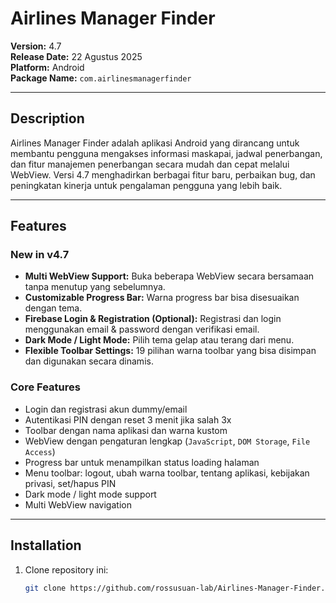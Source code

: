 # Airlines Manager Finder

**Version:** 4.7  
**Release Date:** 22 Agustus 2025  
**Platform:** Android  
**Package Name:** `com.airlinesmanagerfinder`

---

## **Description**

Airlines Manager Finder adalah aplikasi Android yang dirancang untuk membantu pengguna mengakses informasi maskapai, jadwal penerbangan, dan fitur manajemen penerbangan secara mudah dan cepat melalui WebView. Versi 4.7 menghadirkan berbagai fitur baru, perbaikan bug, dan peningkatan kinerja untuk pengalaman pengguna yang lebih baik.

---

## **Features**

### **New in v4.7**
- **Multi WebView Support:** Buka beberapa WebView secara bersamaan tanpa menutup yang sebelumnya.
- **Customizable Progress Bar:** Warna progress bar bisa disesuaikan dengan tema.
- **Firebase Login & Registration (Optional):** Registrasi dan login menggunakan email & password dengan verifikasi email.
- **Dark Mode / Light Mode:** Pilih tema gelap atau terang dari menu.
- **Flexible Toolbar Settings:** 19 pilihan warna toolbar yang bisa disimpan dan digunakan secara dinamis.

### **Core Features**
- Login dan registrasi akun dummy/email
- Autentikasi PIN dengan reset 3 menit jika salah 3x
- Toolbar dengan nama aplikasi dan warna kustom
- WebView dengan pengaturan lengkap (`JavaScript`, `DOM Storage`, `File Access`)
- Progress bar untuk menampilkan status loading halaman
- Menu toolbar: logout, ubah warna toolbar, tentang aplikasi, kebijakan privasi, set/hapus PIN
- Dark mode / light mode support
- Multi WebView navigation

---

## **Installation**

1. Clone repository ini:  
   ```bash
   git clone https://github.com/rossusuan-lab/Airlines-Manager-Finder.git
